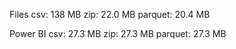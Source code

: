 Files
csv: 138 MB
zip: 22.0 MB
parquet: 20.4 MB

Power BI
csv: 27.3 MB
zip: 27.3 MB
parquet: 27.3 MB